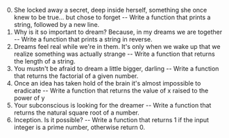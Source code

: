 0. She locked away a secret, deep inside herself, something she once knew to be true... but chose to forget -- Write a function that prints a string, followed by a new line.
1. Why is it so important to dream? Because, in my dreams we are together -- Write a function that prints a string in reverse.
2. Dreams feel real while we're in them. It's only when we wake up that we realize something was actually strange -- Write a function that returns the length of a string.
3. You mustn't be afraid to dream a little bigger, darling -- Write a function that returns the factorial of a given number.
4. Once an idea has taken hold of the brain it's almost impossible to eradicate -- Write a function that returns the value of x raised to the power of y
5. Your subconscious is looking for the dreamer -- Write a function that returns the natural square root of a number.
6. Inception. Is it possible? -- Write a function that returns 1 if the input integer is a prime number, otherwise return 0.
